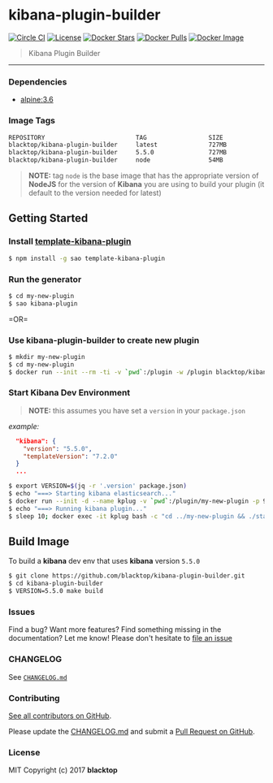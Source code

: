 kibana-plugin-builder
=====================

[![Circle CI](https://circleci.com/gh/blacktop/kibana-plugin-builder.png?style=shield)](https://circleci.com/gh/blacktop/kibana-plugin-builder) [![License](http://img.shields.io/:license-mit-blue.svg)](http://doge.mit-license.org) [![Docker Stars](https://img.shields.io/docker/stars/blacktop/kibana-plugin-builder.svg)](https://store.docker.com/community/images/blacktop/kibana-plugin-builder) [![Docker Pulls](https://img.shields.io/docker/pulls/blacktop/kibana-plugin-builder.svg)](https://store.docker.com/community/images/blacktop/kibana-plugin-builder) [![Docker Image](https://img.shields.io/badge/docker%20image-727MB-blue.svg)](https://store.docker.com/community/images/blacktop/kibana-plugin-builder)

> Kibana Plugin Builder

---

### Dependencies

-	[alpine:3.6](https://hub.docker.com/_/alpine/)

### Image Tags

```bash
REPOSITORY                         TAG                 SIZE
blacktop/kibana-plugin-builder     latest              727MB
blacktop/kibana-plugin-builder     5.5.0               727MB
blacktop/kibana-plugin-builder     node                54MB
```

> **NOTE:** tag `node` is the base image that has the appropriate version of **NodeJS** for the version of **Kibana** you are using to build your plugin (it default to the version needed for latest)

Getting Started
---------------

### Install [template-kibana-plugin](https://github.com/elastic/template-kibana-plugin/)

```bash
$ npm install -g sao template-kibana-plugin
```

### Run the generator

```bash
$ cd my-new-plugin
$ sao kibana-plugin
```

=OR=

### Use **kibana-plugin-builder** to create new plugin  

```bash
$ mkdir my-new-plugin
$ cd my-new-plugin
$ docker run --init --rm -ti -v `pwd`:/plugin -w /plugin blacktop/kibana-plugin-builder new-plugin
```

### Start Kibana Dev Environment

> **NOTE:** this assumes you have set a `version` in your `package.json`

*example:*

```json
  "kibana": {
    "version": "5.5.0",
    "templateVersion": "7.2.0"
  }
  ...
```

```bash
$ export VERSION=$(jq -r '.version' package.json)
$ echo "===> Starting kibana elasticsearch..."
$ docker run --init -d --name kplug -v `pwd`:/plugin/my-new-plugin -p 9200:9200 -p 5601:5601 blacktop/kibana-plugin-builder:$(VERSION)
$ echo "===> Running kibana plugin..."
$ sleep 10; docker exec -it kplug bash -c "cd ../my-new-plugin && ./start.sh"
```

Build Image
-----------

To build a **kibana** dev env that uses **kibana** version `5.5.0`

```bash
$ git clone https://github.com/blacktop/kibana-plugin-builder.git
$ cd kibana-plugin-builder
$ VERSION=5.5.0 make build
```

### Issues

Find a bug? Want more features? Find something missing in the documentation? Let me know! Please don't hesitate to [file an issue](https://github.com/blacktop/kibana-plugin-builder/issues/new)

### CHANGELOG

See [`CHANGELOG.md`](https://github.com/blacktop/kibana-plugin-builder/blob/master/CHANGELOG.md)

### Contributing

[See all contributors on GitHub](https://github.com/blacktop/kibana-plugin-builder/graphs/contributors).

Please update the [CHANGELOG.md](https://github.com/blacktop/kibana-plugin-builder/blob/master/CHANGELOG.md) and submit a [Pull Request on GitHub](https://help.github.com/articles/using-pull-requests/).

### License

MIT Copyright (c) 2017 **blacktop**
